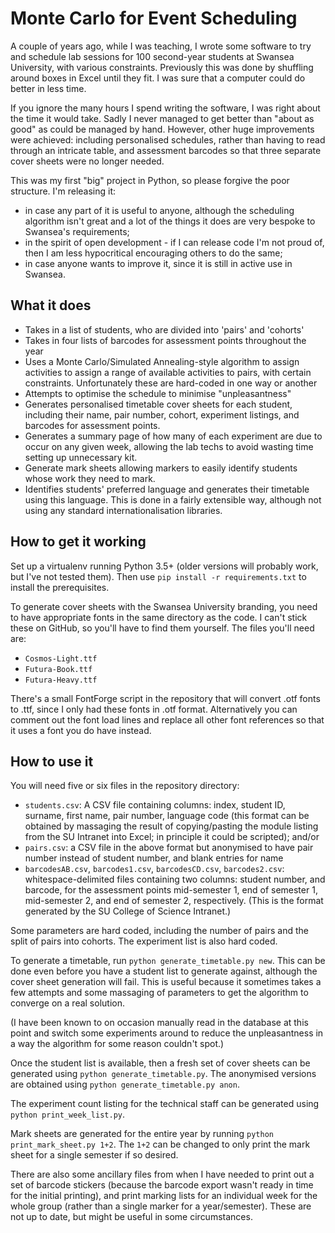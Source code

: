 # Monte Carlo for Event Scheduling

A couple of years ago, while I was teaching, I wrote some software to try and
schedule lab sessions for 100 second-year students at Swansea University, with
 various constraints.
Previously this was done by shuffling around boxes in Excel until they fit. 
I was sure that a computer could do better in less time.

If you ignore the many hours I spend writing the software, I was right about 
the time it would take. Sadly I never managed to get better than "about as 
good" as could be managed by hand. However, other huge improvements were 
achieved: including personalised schedules, rather than having to read through 
an intricate table, and assessment barcodes so that three separate cover 
sheets were no longer needed.

This was my first "big" project in Python, so please forgive the poor 
structure. I'm releasing it:

* in case any part of it is useful to anyone, 
  although the scheduling algorithm isn't great and a lot of the things it 
  does are very bespoke to Swansea's requirements;
* in the spirit of open development - if I can release code I'm not proud of,
  then I am less hypocritical encouraging others to do the same;
* in case anyone wants to improve it, since it is still in active use in
  Swansea.

## What it does

* Takes in a list of students, who are divided into 'pairs' and 'cohorts'
* Takes in four lists of barcodes for assessment points throughout the year
* Uses a Monte Carlo/Simulated Annealing-style algorithm to assign
  activities to assign a range of available activities to pairs, with certain
  constraints. Unfortunately these are hard-coded in one way or another
* Attempts to optimise the schedule to minimise "unpleasantness"
* Generates personalised timetable cover sheets for each student, including
  their name, pair number, cohort, experiment listings, and barcodes for
  assessment points.
* Generates a summary page of how many of each experiment are due to occur
  on any given week, allowing the lab techs to avoid wasting time setting up 
  unnecessary kit.
* Generate mark sheets allowing markers to easily identify students whose work 
  they need to mark.
* Identifies students' preferred language and generates their timetable using 
  this language. This is done in a fairly extensible way, although not using 
  any standard internationalisation libraries.

## How to get it working

Set up a virtualenv running Python 3.5+ (older versions will probably work, 
but I've not tested them). Then use `pip install -r requirements.txt` to 
install the prerequisites.

To generate cover sheets with the Swansea University branding, you need to 
have appropriate fonts in the same directory as the code. I can't stick these 
on GitHub, so you'll have to find them yourself. The files you'll need are:

* `Cosmos-Light.ttf`
* `Futura-Book.ttf`
* `Futura-Heavy.ttf`

There's a small FontForge script in the repository that will convert .otf 
fonts to .ttf, since I only had these fonts in .otf format. Alternatively 
you can comment out the font load lines and replace all other font references 
so that it uses a font you do have instead.

## How to use it

You will need five or six files in the repository directory:

* `students.csv`: A CSV file containing columns: index, student ID, surname, 
  first name, pair number, language code (this format can be obtained by 
  massaging the result of copying/pasting the module listing from the 
  SU Intranet into Excel; in principle it could be scripted); and/or
* `pairs.csv`: a CSV file in the above format but anonymised to have pair 
  number instead of student number, and blank entries for name
* `barcodesAB.csv`, `barcodes1.csv`, `barcodesCD.csv`, `barcodes2.csv`: 
  whitespace-delimited files containing two columns: student number, and 
  barcode, for the assessment points mid-semester 1, end of semester 1, 
  mid-semester 2, and end of semester 2, respectively. (This is the format 
  generated by the SU College of Science Intranet.)

Some parameters are hard coded, including the number of pairs and the 
split of pairs into cohorts. The experiment list is also hard coded.

To generate a timetable, run `python generate_timetable.py new`. This can 
be done even before you have a student list to generate against, although 
the cover sheet generation will fail. This is useful because it sometimes
takes a few attempts and some massaging of parameters to get the algorithm 
to converge on a real solution. 

(I have been known to on occasion manually read in the database at this 
point and switch some experiments around to reduce the unpleasantness in
a way the algorithm for some reason couldn't spot.)

Once the student list is available, then a fresh set of cover sheets can 
be generated using `python generate_timetable.py`. The anonymised versions 
are obtained using `python generate_timetable.py anon`.

The experiment count listing for the technical staff can be generated using 
`python print_week_list.py`.

Mark sheets are generated for the entire year by running 
`python print_mark_sheet.py 1+2`. The `1+2` can be changed to only
print the mark sheet for a single semester if so desired.

There are also some ancillary files from when I have needed to print out
a set of barcode stickers (because the barcode export wasn't ready in time
for the initial printing), and print marking lists for an individual week
for the whole group (rather than a single marker for a year/semester). These
are not up to date, but might be useful in some circumstances.